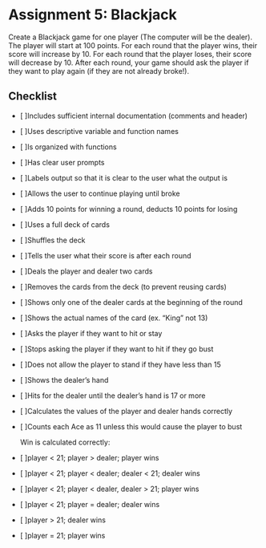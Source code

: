 # Assignment 5: Blackjack
Create a Blackjack game for one player (The computer will be the dealer). The player will start at 100 points. For each round that the player wins, their score will increase by 10. For each round that the player loses, their score will decrease by 10. After each round, your game should ask the player if they want to play again (if they are not already broke!).

## Checklist
- [ ]Includes sufficient internal documentation (comments and header)
- [ ]Uses descriptive variable and function names
- [ ]Is organized with functions
- [ ]Has clear user prompts
- [ ]Labels output so that it is clear to the user what the output is
- [ ]Allows the user to continue playing until broke
- [ ]Adds 10 points for winning a round, deducts 10 points for losing
- [ ]Uses a full deck of cards
- [ ]Shuffles the deck
- [ ]Tells the user what their score is after each round
- [ ]Deals the player and dealer two cards
- [ ]Removes the cards from the deck (to prevent reusing cards)
- [ ]Shows only one of the dealer cards at the beginning of the round
- [ ]Shows the actual names of the card (ex. “King” not 13)
- [ ]Asks the player if they want to hit or stay
- [ ]Stops asking the player if they want to hit if they go bust
- [ ]Does not allow the player to stand if they have less than 15
- [ ]Shows the dealer’s hand
- [ ]Hits for the dealer until the dealer’s hand is 17 or more
- [ ]Calculates the values of the player and dealer hands correctly
- [ ]Counts each Ace as 11 unless this would cause the player to bust

  Win is calculated correctly:
- [ ]player < 21; player > dealer; player wins
- [ ]player < 21; player < dealer; dealer < 21; dealer wins
- [ ]player < 21; player < dealer, dealer > 21; player wins
- [ ]player < 21; player = dealer; dealer wins
- [ ]player > 21; dealer wins
- [ ]player = 21; player wins
